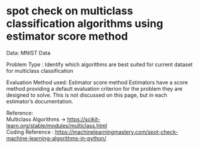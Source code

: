 # spot check on multiclass classification algorithms using estimator score method 

Data:  MNIST Data


Problem Type : Identify which algorithms are best suited for current dataset for multiclass classification

    
Evaluation Method used: Estimator score method                                                                                              Estimators have a score method providing a default evaluation criterion for the problem they are designed to solve. This is not discussed on this page, but in each estimator’s documentation.


Reference:                                                                                                                                 
Multiclass Algorithms -> https://scikit-learn.org/stable/modules/multiclass.html                                                           
Coding Reference : https://machinelearningmastery.com/spot-check-machine-learning-algorithms-in-python/
